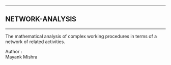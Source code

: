 -----------------------------------------------------------------  
  
##			     NETWORK-ANALYSIS  
  
-----------------------------------------------------------------  


The mathematical analysis of complex working procedures in terms of a network of related activities.  
  
  
Author :  
Mayank Mishra


